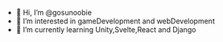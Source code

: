 - 👋 Hi, I’m @gosunoobie
- 👀 I’m interested in gameDevelopment and webDevelopment
- 🌱 I’m currently learning Unity,Svelte,React and Django 

